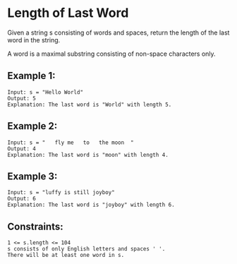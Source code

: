 # Length of Last Word

Given a string s consisting of words and spaces, return the length of the last word in the string.

A word is a maximal 
substring
 consisting of non-space characters only.

 

## Example 1:

```
Input: s = "Hello World"
Output: 5
Explanation: The last word is "World" with length 5.
```

## Example 2:

```
Input: s = "   fly me   to   the moon  "
Output: 4
Explanation: The last word is "moon" with length 4.
```

## Example 3:

```
Input: s = "luffy is still joyboy"
Output: 6
Explanation: The last word is "joyboy" with length 6.
```
 

## Constraints:

```
1 <= s.length <= 104
s consists of only English letters and spaces ' '.
There will be at least one word in s.
```
